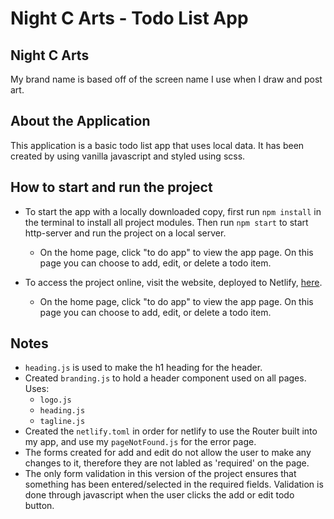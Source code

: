 # Night C Arts - Todo List App
## Night C Arts
My brand name is based off of the screen name I use when I draw and post art.

## About the Application
This application is a basic todo list app that uses local data. It has been created by using vanilla javascript and styled using scss.

## How to start and run the project
* To start the app with a locally downloaded copy, first run `npm install` in the terminal to install all project modules. Then run `npm start` to start http-server and run the project on a local server. 
  * On the home page, click "to do app" to view the app page. On this page you can choose to add, edit, or delete a todo item.

* To access the project online, visit the website, deployed to Netlify, [here](https://nightcarts.netlify.app/).
  * On the home page, click "to do app" to view the app page. On this page you can choose to add, edit, or delete a todo item.

## Notes
*  `heading.js` is used to make the h1 heading for the header.
* Created `branding.js` to hold a header component used on all pages. Uses:
  * `logo.js`
  * `heading.js`
  * `tagline.js`
* Created the `netlify.toml` in order for netlify to use the Router built into my app, and use my `pageNotFound.js` for the error page.
* The forms created for add and edit do not allow the user to make any changes to it, therefore they are not labled as 'required' on the page.
* The only form validation in this version of the project ensures that something has been entered/selected in the required fields. Validation is done through javascript when the user clicks the add or edit todo button.